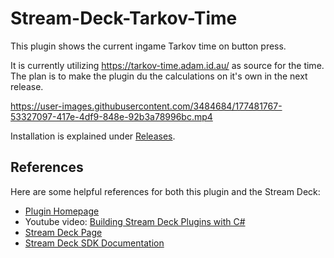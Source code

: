 # Stream-Deck-Tarkov-Time
This plugin shows the current ingame Tarkov time on button press.

It is currently utilizing https://tarkov-time.adam.id.au/ as source for the time. The plan is to make the plugin du the calculations on it's own in the next release.

https://user-images.githubusercontent.com/3484684/177481767-53327097-417e-4df9-848e-92b3a78996bc.mp4

Installation is explained under [Releases](https://github.com/fmjensen/Stream-Deck-Tarkov-Time/releases).

## References
Here are some helpful references for both this plugin and the Stream Deck:

* [Plugin Homepage](https://github.com/FritzAndFriends/StreamDeckToolkit)
* Youtube video: [Building Stream Deck Plugins with C#](https://youtu.be/D5AZ_6S0f94)
* [Stream Deck Page][Stream Deck]
* [Stream Deck SDK Documentation][Stream Deck SDK]

<!-- References -->
[Stream Deck]: https://www.elgato.com/en/gaming/stream-deck "Elgato's Stream Deck landing page for the hardware, software, and SDK"
[Stream Deck software]: https://www.elgato.com/gaming/downloads "Download the Stream Deck software"
[Stream Deck SDK]: https://developer.elgato.com/documentation/stream-deck "Elgato's online SDK documentation"
[Style Guide]: https://developer.elgato.com/documentation/stream-deck/sdk/style-guide/ "The Stream Deck SDK Style Guide"
[Manifest file]: https://developer.elgato.com/documentation/stream-deck/sdk/manifest "Definition of elements in the manifest.json file"
